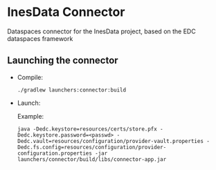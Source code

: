 # InesData Connector

Dataspaces connector for the InesData project, based on the EDC dataspaces framework

## Launching the connector

- Compile:
  ```
  ./gradlew launchers:connector:build
  ```

- Launch:

  Example:
  ```
  java -Dedc.keystore=resources/certs/store.pfx -Dedc.keystore.password=<passwd> -Dedc.vault=resources/configuration/provider-vault.properties -Dedc.fs.config=resources/configuration/provider-configuration.properties -jar launchers/connector/build/libs/connector-app.jar
  ```

